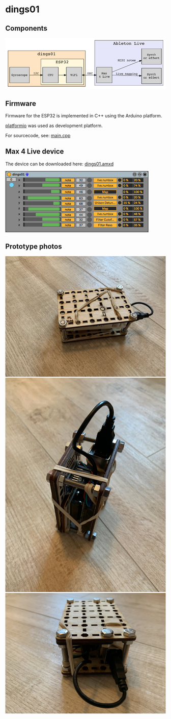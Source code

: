 # dings01

## Components
![components](./diagrams/components.png)

## Firmware


Firmware for the ESP32 is implemented in C++ using the Arduino platform.

[platformio](https://platformio.org/) was used as development platform.

For sourcecode, see: [main.cpp](../firmware/src/main.cpp)


## Max 4 Live device

The device can be downloaded here: [dings01.amxd](../m4l/dings01/dings01.amxd)

![photo3](./screenshots/m4ldevice.png)

## Prototype photos

![photo1](./images/dings01_photo_1.jpg)
![photo2](./images/dings01_photo_2.jpg)
![photo3](./images/dings01_photo_3.jpg)

